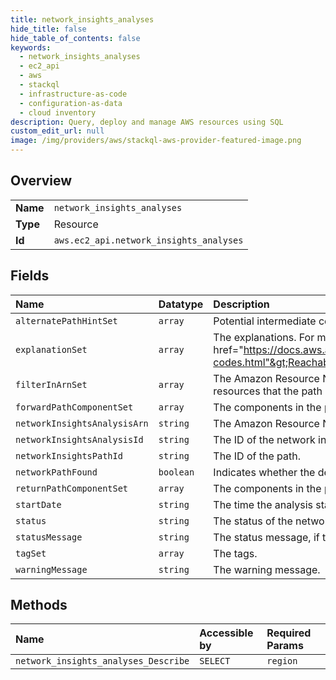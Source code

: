 ```yaml
---
title: network_insights_analyses
hide_title: false
hide_table_of_contents: false
keywords:
  - network_insights_analyses
  - ec2_api
  - aws    
  - stackql
  - infrastructure-as-code
  - configuration-as-data
  - cloud inventory
description: Query, deploy and manage AWS resources using SQL
custom_edit_url: null
image: /img/providers/aws/stackql-aws-provider-featured-image.png
---
```

  
    

## Overview
<table><tbody>
<tr><td><b>Name</b></td><td><code>network_insights_analyses</code></td></tr>
<tr><td><b>Type</b></td><td>Resource</td></tr>
<tr><td><b>Id</b></td><td><code>aws.ec2_api.network_insights_analyses</code></td></tr>
</tbody></table>

## Fields
| Name | Datatype | Description |
|:-----|:---------|:------------|
| `alternatePathHintSet` | `array` | Potential intermediate components. |
| `explanationSet` | `array` | The explanations. For more information, see &lt;a href="https://docs.aws.amazon.com/vpc/latest/reachability/explanation-codes.html"&gt;Reachability Analyzer explanation codes&lt;/a&gt;. |
| `filterInArnSet` | `array` | The Amazon Resource Names (ARN) of the Amazon Web Services resources that the path must traverse. |
| `forwardPathComponentSet` | `array` | The components in the path from source to destination. |
| `networkInsightsAnalysisArn` | `string` | The Amazon Resource Name (ARN) of the network insights analysis. |
| `networkInsightsAnalysisId` | `string` | The ID of the network insights analysis. |
| `networkInsightsPathId` | `string` | The ID of the path. |
| `networkPathFound` | `boolean` | Indicates whether the destination is reachable from the source. |
| `returnPathComponentSet` | `array` | The components in the path from destination to source. |
| `startDate` | `string` | The time the analysis started. |
| `status` | `string` | The status of the network insights analysis. |
| `statusMessage` | `string` | The status message, if the status is &lt;code&gt;failed&lt;/code&gt;. |
| `tagSet` | `array` | The tags. |
| `warningMessage` | `string` | The warning message. |
## Methods
| Name | Accessible by | Required Params |
|:-----|:--------------|:----------------|
| `network_insights_analyses_Describe` | `SELECT` | `region` |
